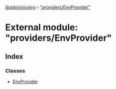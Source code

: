 [@adonisjs/env](../README.md) › ["providers/EnvProvider"](_providers_envprovider_.md)

# External module: "providers/EnvProvider"

## Index

### Classes

* [EnvProvider](../classes/_providers_envprovider_.envprovider.md)
